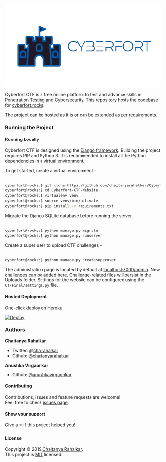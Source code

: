 ![Cyberfort CTF](logo.png)


Cyberfort CTF is a free online platform to test and advance skills in Penetration Testing and Cybersecurity. This repository hosts the codebase for [cyberfort.rocks](https://cyberfort.rocks). 

The project can be hosted as it is or can be extended as per requirements.


### Running the Project


#### Running Locally 
Cyberfort CTF is designed using the [Django framework](https://djangoproject.org). Building the project requires PIP and Python 3. It is recommended to install all the Python dependencies in a [virtual environment](https://pypi.org/project/virtualenv/). 

To get started, create a virtual environment - 

```bash

cyberfort@rocks:$ git clone https://github.com/chaitanyarahalkar/Cyberfort-CTF-Website
cyberfort@rocks:$ cd Cyberfort-CTF-Website
cyberfort@rocks:$ virtualenv venv
cyberfort@rocks:$ source venv/bin/activate 
cyberfort@rocks:$ pip install -r requirements.txt

```

Migrate the Django SQLite database before running the server. 

```bash

cyberfort@rocks:$ python manage.py migrate 
cyberfort@rocks:$ python manage.py runserver

```

Create a super user to upload CTF challenges - 

```bash

cyberfort@rocks:$ python manage.py createsuperuser

```
The administration page is located by default at [localhost:8000/admin](http://localhost:8000/admin). New challenges can be added here. Challenge-related files will persist in the Uploads folder. Settings for the website can be configured using the ```CTFFinal/settings.py``` file.


#### Hosted Deployment 
One-click deploy on [Heroku](https://heroku.com)

[![Deploy](https://www.herokucdn.com/deploy/button.svg)](https://heroku.com/deploy)


### Authors

 **Chaitanya Rahalkar**

* Twitter: [@chairahalkar](https://twitter.com/chairahalkar)
* Github: [@chaitanyarahalkar](https://github.com/chaitanyarahalkar)

 **Anushka Virgaonkar**

* Github: [@anushkavirgaonkar](https://github.com/anushkavirgaonkar)

#### Contributing

Contributions, issues and feature requests are welcome!<br />Feel free to check [issues page](https://github.com/chaitanyarahalkar/Cyberfort-CTF-Website/issues).

#### Show your support

Give a ⭐️ if this project helped you!

#### License

Copyright © 2019 [Chaitanya Rahalkar](https://github.com/chaitanyarahalkar).<br />
This project is [MIT](https://github.com/chaitanyarahalkar/Cyberfort-CTF-Website/blob/master/LICENSE) licensed.







